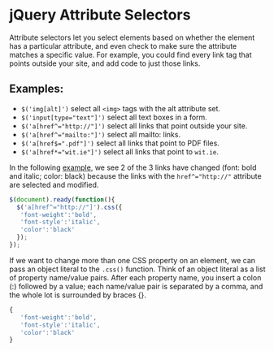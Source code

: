 # jQuery Attribute Selectors

Attribute selectors let you select elements based on whether the element has a particular attribute, and even check to make sure the attribute matches a specific value. For example, you could find every link tag that points outside your site, and add code to just those links.

## Examples:

- `$('img[alt]')` select all `<img>` tags with the alt attribute set.
- `$('input[type="text"]')` select all text boxes in a form.
- `$('a[href^="http://"]')` select all links that point outside your site.
- `$('a[href^="mailto:"]')` select all mailto: links.
- `$('a[href$=".pdf"]')` select all links that point to PDF files.
- `$('a[href*="wit.ie"]')` select all links that point to `wit.ie`.

In the following <a href="archives/examples/attributetest.htm" target = "_ blank">example</a>, we see 2 of the 3 links have changed (font: bold and italic; color: black) because the links with the `href^="http://"` attribute are selected and modified.

```js
$(document).ready(function(){
  $('a[href^="http://"]').css({
   'font-weight':'bold',
   'font-style':'italic',
   'color':'black'
  });
});
```

If we want to change more than one CSS property on an element, we can pass an object literal to the `.css()` function. Think of an object literal as a list of property name/value pairs. After each property name, you insert a colon (:) followed by a value; each name/value pair is separated by a comma, and the whole lot is surrounded by braces {}.

```js
{
   'font-weight':'bold',
   'font-style':'italic',
   'color':'black'
}
```
